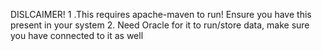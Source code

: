 DISLCAIMER!
1 .This requires apache-maven to run! Ensure you have this present in your system
2. Need Oracle for it to run/store data, make sure you have connected to it as well 
